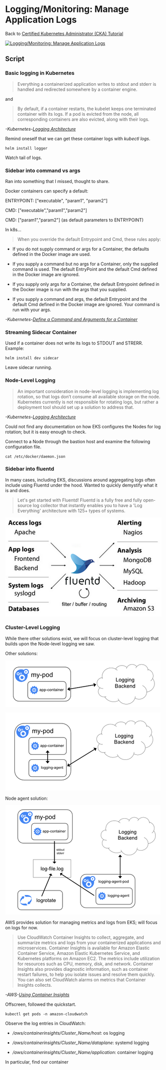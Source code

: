 # Logging/Monitoring: Manage Application Logs

Back to [Certified Kubernetes Administrator (CKA) Tutorial](https://github.com/larkintuckerllc/k8s-cka-tutorial)

[![Logging/Monitoring: Manage Application Logs](http://img.youtube.com/vi/SeDwgzZcPIQ/0.jpg)](https://youtu.be/SeDwgzZcPIQ)

## Script

### Basic logging in Kubernetes

> Everything a containerized application writes to stdout and stderr is handled and redirected somewhere by a container engine.

and

> By default, if a container restarts, the kubelet keeps one terminated container with its logs. If a pod is evicted from the node, all corresponding containers are also evicted, along with their logs.

*-Kubernetes-[Logging Architecture](https://kubernetes.io/docs/concepts/cluster-administration/logging/)*

Remind oneself that we can get these container logs with *kubectl logs*.

```plaintext
helm install logger
```

Watch tail of logs.

### Sidebar into command vs args

Ran into something that I missed, thought to share.

Docker containers can specify a default:

ENTRYPOINT: ["executable", "param1", "param2"]

CMD: ["executable","param1","param2"] 

CMD: ["param1","param2"] (as default parameters to ENTRYPOINT)

In k8s...

> When you override the default Entrypoint and Cmd, these rules apply:

* If you do not supply command or args for a Container, the defaults defined in the Docker image are used.

* If you supply a command but no args for a Container, only the supplied command is used. The default EntryPoint and the default Cmd defined in the Docker image are ignored.

* If you supply only args for a Container, the default Entrypoint defined in the Docker image is run with the args that you supplied.

* If you supply a command and args, the default Entrypoint and the default Cmd defined in the Docker image are ignored. Your command is run with your args.

*-Kubernetes-[Define a Command and Arguments for a Container](https://kubernetes.io/docs/tasks/inject-data-application/define-command-argument-container/)*

### Streaming Sidecar Container

Used if a container does not write its logs to STDOUT and STRERR. Example:

```plaintext
helm install dev sidecar
```

Leave sidecar running.

### Node-Level Logging

> An important consideration in node-level logging is implementing log rotation, so that logs don’t consume all available storage on the node. Kubernetes currently is not responsible for rotating logs, but rather a deployment tool should set up a solution to address that.

*-Kubernetes-[Logging Architecture](https://kubernetes.io/docs/concepts/cluster-administration/logging/)*

Could not find any documentation on how EKS configures the Nodes for log rotation; but it is easy enough to check.

Connect to a Node through the bastion host and examine the following configuration file.

```plaintext
cat /etc/docker/daemon.json
```

### Sidebar into fluentd

In many cases, including EKS, discussions around aggregating logs often include using Fluentd under the hood. Wanted to quickly demystify what it is and does.

> Let's get started with Fluentd! Fluentd is a fully free and fully open-source log collector that instantly enables you to have a 'Log Everything' architecture with 125+ types of systems.

![FluentD Architecture](fluentd-architecture.png)

### Cluster-Level Logging

While there other solutions exist, we will focus on cluster-level logging that builds upon the Node-level logging we saw.

Other solutions:

![Other Application](logging-from-application.png)

![Other Sidecar](logging-with-sidecar-agent.png)

Node agent solution:

![Node Agent](logging-with-node-agent.png)

AWS provides solution for managing metrics and logs from EKS; will focus on logs for now.

> Use CloudWatch Container Insights to collect, aggregate, and summarize metrics and logs from your containerized applications and microservices. Container Insights is available for Amazon Elastic Container Service, Amazon Elastic Kubernetes Service, and Kubernetes platforms on Amazon EC2. The metrics include utilization for resources such as CPU, memory, disk, and network. Container Insights also provides diagnostic information, such as container restart failures, to help you isolate issues and resolve them quickly. You can also set CloudWatch alarms on metrics that Container Insights collects.

*-AWS-[Using Container Insights](https://docs.aws.amazon.com/AmazonCloudWatch/latest/monitoring/ContainerInsights.html)*

Offscreen, followed the quickstart.

```plaintext
kubectl get pods -n amazon-cloudwatch
```

Observe the log entries in CloudWatch:

* */aws/containerinsights/Cluster_Name/host*: os logging

* */aws/containerinsights/Cluster_Name/dataplane*: systemd logging

* */aws/containerinsights/Cluster_Name/application*: container logging

In particular, find our container
